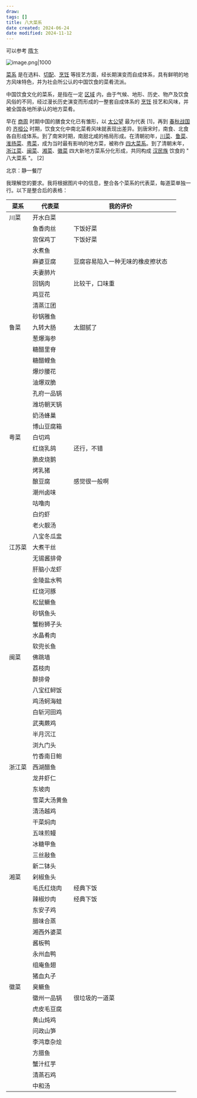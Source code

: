 ```yaml
---
draw:
tags: []
title: 八大菜系
date created: 2024-06-24
date modified: 2024-11-12
---
```


可以参考 [隋卞](隋卞.md)

![image.png|1000](https://imagehosting4picgo.oss-cn-beijing.aliyuncs.com/imagehosting/fix-dir%2Fpicgo%2Fpicgo-clipboard-images%2F2024%2F10%2F02%2F16-24-25-f1487473fd18c75a6c00bd9a09c9261e-202410021624910-f84d49.png)

[菜系](https://baike.baidu.com/item/%E8%8F%9C%E7%B3%BB/1877183?fromModule=lemma_inlink) 是在选料、[切配](https://baike.baidu.com/item/%E5%88%87%E9%85%8D/10910694?fromModule=lemma_inlink)、[烹饪](https://baike.baidu.com/item/%E7%83%B9%E9%A5%AA/988552?fromModule=lemma_inlink) 等技艺方面，经长期演变而自成体系，具有鲜明的地方风味特色，并为社会所公认的中国饮食的菜肴流派。

中国饮食文化的菜系，是指在一定 [区域](https://baike.baidu.com/item/%E5%8C%BA%E5%9F%9F/6787979?fromModule=lemma_inlink) 内，由于气候、地形、历史、物产及饮食风俗的不同，经过漫长历史演变而形成的一整套自成体系的 [烹饪](https://baike.baidu.com/item/%E7%83%B9%E9%A5%AA/988552?fromModule=lemma_inlink) 技艺和风味，并被全国各地所承认的地方菜肴。

早在 [商周](https://baike.baidu.com/item/%E5%95%86%E5%91%A8/4239803?fromModule=lemma_inlink) 时期中国的膳食文化已有雏形，以 [太公望](https://baike.baidu.com/item/%E5%A4%AA%E5%85%AC%E6%9C%9B/6107?fromModule=lemma_inlink) 最为代表 [1]，再到 [春秋战国](https://baike.baidu.com/item/%E6%98%A5%E7%A7%8B%E6%88%98%E5%9B%BD/53913?fromModule=lemma_inlink) 的 [齐桓公](https://baike.baidu.com/item/%E9%BD%90%E6%A1%93%E5%85%AC/6593?fromModule=lemma_inlink) 时期，饮食文化中南北菜肴风味就表现出差异。到唐宋时，南食、北食各自形成体系。到了南宋时期，南甜北咸的格局形成。在清朝初年，[川菜](https://baike.baidu.com/item/%E5%B7%9D%E8%8F%9C/26409?fromModule=lemma_inlink)、[鲁菜](https://baike.baidu.com/item/%E9%B2%81%E8%8F%9C/458122?fromModule=lemma_inlink)、[淮扬菜](https://baike.baidu.com/item/%E6%B7%AE%E6%89%AC%E8%8F%9C/314695?fromModule=lemma_inlink)、[粤菜](https://baike.baidu.com/item/%E7%B2%A4%E8%8F%9C/306654?fromModule=lemma_inlink)，成为当时最有影响的地方菜，被称作 [四大菜系](https://baike.baidu.com/item/%E5%9B%9B%E5%A4%A7%E8%8F%9C%E7%B3%BB/7443219?fromModule=lemma_inlink)。到了清朝末年，[浙江菜](https://baike.baidu.com/item/%E6%B5%99%E6%B1%9F%E8%8F%9C/762656?fromModule=lemma_inlink)、[闽菜](https://baike.baidu.com/item/%E9%97%BD%E8%8F%9C/829909?fromModule=lemma_inlink)、[湘菜](https://baike.baidu.com/item/%E6%B9%98%E8%8F%9C/873783?fromModule=lemma_inlink)、[徽菜](https://baike.baidu.com/item/%E5%BE%BD%E8%8F%9C/1139026?fromModule=lemma_inlink) 四大新地方菜系分化形成，共同构成 [汉民族](https://baike.baidu.com/item/%E6%B1%89%E6%B0%91%E6%97%8F/10956004?fromModule=lemma_inlink) 饮食的 " 八大菜系 "。 [2]

北京：静一餐厅

我理解您的要求。我将根据图片中的信息，整合各个菜系的代表菜，每道菜单独一行。以下是整合后的表格：

| 菜系  | 代表菜    | 我的评价             |     |
| --- | ------ | ---------------- | --- |
| 川菜  | 开水白菜   |                  |     |
|     | 鱼香肉丝   | 下饭好菜             |     |
|     | 宫保鸡丁   | 下饭好菜             |     |
|     | 水煮鱼    |                  |     |
|     | 麻婆豆腐   | 豆腐容易陷入一种无味的橡皮擦状态 |     |
|     | 夫妻肺片   |                  |     |
|     | 回锅肉    | 比较干，口味重          |     |
|     | 鸡豆花    |                  |     |
|     | 清蒸江团   |                  |     |
|     | 砂锅雅鱼   |                  |     |
| 鲁菜  | 九转大肠   | 太甜腻了             |     |
|     | 葱爆海参   |                  |     |
|     | 糖醋里脊   |                  |     |
|     | 糖醋鲤鱼   |                  |     |
|     | 爆炒腰花   |                  |     |
|     | 油爆双脆   |                  |     |
|     | 孔府一品锅  |                  |     |
|     | 潍坊朝天锅  |                  |     |
|     | 奶汤蜂巢   |                  |     |
|     | 博山豆腐箱  |                  |     |
| 粤菜  | 白切鸡    |                  |     |
|     | 红烧乳鸽   | 还行，不错            |     |
|     | 脆皮烧鹅   |                  |     |
|     | 烤乳猪    |                  |     |
|     | 酿豆腐    | 感觉很一般啊           |     |
|     | 潮州卤味   |                  |     |
|     | 咕噜肉    |                  |     |
|     | 白灼虾    |                  |     |
|     | 老火靓汤   |                  |     |
|     | 八宝冬瓜盅  |                  |     |
| 江苏菜 | 大煮干丝   |                  |     |
|     | 无锡酱排骨  |                  |     |
|     | 肝脑小龙虾  |                  |     |
|     | 金陵盐水鸭  |                  |     |
|     | 红烧河豚   |                  |     |
|     | 松鼠鳜鱼   |                  |     |
|     | 砂锅鱼头   |                  |     |
|     | 蟹粉狮子头  |                  |     |
|     | 水晶肴肉   |                  |     |
|     | 软兜长鱼   |                  |     |
| 闽菜  | 佛跳墙    |                  |     |
|     | 荔枝肉    |                  |     |
|     | 醉排骨    |                  |     |
|     | 八宝红鲟饭  |                  |     |
|     | 鸡汤蚵海蛙  |                  |     |
|     | 白斩河田鸡  |                  |     |
|     | 武夷蕨鸡   |                  |     |
|     | 半月沉江   |                  |     |
|     | 浏九门头   |                  |     |
|     | 竹香南日鲍  |                  |     |
| 浙江菜 | 西湖醋鱼   |                  |     |
|     | 龙井虾仁   |                  |     |
|     | 东坡肉    |                  |     |
|     | 雪菜大汤黄鱼 |                  |     |
|     | 清汤越鸡   |                  |     |
|     | 干菜焖肉   |                  |     |
|     | 五味煎鳗   |                  |     |
|     | 冰糖甲鱼   |                  |     |
|     | 三丝敲鱼   |                  |     |
|     | 新二钵头   |                  |     |
| 湘菜  | 剁椒鱼头   |                  |     |
|     | 毛氏红烧肉  | 经典下饭             |     |
|     | 辣椒炒肉   | 经典下饭             |     |
|     | 东安子鸡   |                  |     |
|     | 腊味合蒸   |                  |     |
|     | 湘西外婆菜  |                  |     |
|     | 酱板鸭    |                  |     |
|     | 永州血鸭   |                  |     |
|     | 组庵鱼翅   |                  |     |
|     | 猪血丸子   |                  |     |
| 徽菜  | 臭鳜鱼    |                  |     |
|     | 徽州一品锅  | 很垃圾的一道菜          |     |
|     | 虎皮毛豆腐  |                  |     |
|     | 黄山炖鸡   |                  |     |
|     | 问政山笋   |                  |     |
|     | 李鸿章杂烩  |                  |     |
|     | 方腊鱼    |                  |     |
|     | 蟹汁红芋   |                  |     |
|     | 清蒸石鸡   |                  |     |
|     | 中和汤    |                  |     |
